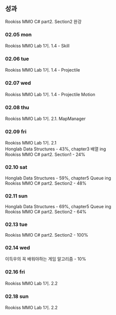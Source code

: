 ## 성과
Rookiss MMO C# part2. Section2 완강<br>

### 02.05 mon
Rookiss MMO Lab 1기. 1.4 - Skill

### 02.06 tue
Rookiss MMO Lab 1기. 1.4 - Projectile

### 02.07 wed
Rookiss MMO Lab 1기. 1.4 - Projectile Motion

### 02.08 thu
Rookiss MMO Lab 1기. 2.1. MapManager

### 02.09 fri
Rookiss MMO Lab 1기. 2.1<br>
Honglab Data Structures - 43%, chapter3 배열 ing<br>
Rookiss MMO C# part2. Section1 - 24%

### 02.10 sat
Honglab Data Structures - 59%, chapter5 Queue ing<br>
Rookiss MMO C# part2. Section2 - 48%

### 02.11 sun
Honglab Data Structures - 69%, chapter5 Queue ing<br>
Rookiss MMO C# part2. Section2 - 64%

### 02.13 tue
Rookiss MMO C# part2. Section2 - 100%

### 02.14 wed
이득우의 꼭 배워야하는 게임 알고리즘 - 10%

### 02.16 fri
Rookiss MMO Lab 1기. 2.2

### 02.18 sun
Rookiss MMO Lab 1기. 2.2
